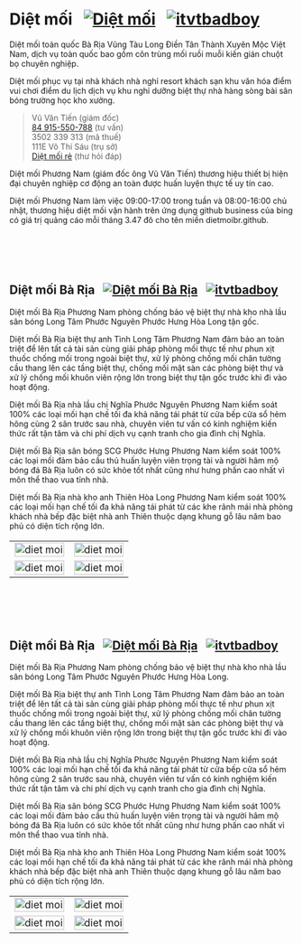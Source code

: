 # Diệt mối&nbsp;&nbsp;&nbsp;[![Diệt mối](https://dietmoibr.thuongmai.blog/image/pinterest.png "Pinterest")](https://www.pinterest.com/moiphuongnam/)&nbsp;&nbsp;&nbsp;[![itvtbadboy](https://dietmoibr.thuongmai.blog/image/youtube.png "Youtube")](https://www.youtube.com/@dietmoigianvungtau4923)

<p>Diệt mối toàn quốc Bà Rịa Vũng Tàu Long Điền Tân Thành Xuyên Mộc Việt Nam, dịch vụ toàn quốc bao gồm côn trùng mối ruồi muỗi kiến gián chuột bọ chuyên nghiệp.</p>
<p>Diệt mối phục vụ tại nhà khách nhà nghỉ resort khách sạn khu văn hóa điểm vui chơi điểm du lịch dịch vụ khu nghỉ dưỡng biệt thự nhà hàng sòng bài sân bóng trường học kho xưởng.</p>
<blockquote>
	<span>Vũ Văn Tiến (giám đốc)</span></br>
	<span><a href="https://zalo.me/869202254" title="Diệt mối" target="_blank">84 915-550-788</a> (tư vấn)</span></br>
	<span>3502 339 313 (mã thuế)</span></br>
	<span>111E Võ Thi Sáu (trụ sở)</span></br>
	<span><a href="mailto:dietmoigianvungtau@gmail.com" title="Diệt mối" target="_blank">Diệt mối rẻ</a> (thư hỏi đáp)</span>
</blockquote>
<p>Diệt mối Phương Nam (giám đốc ông Vũ Văn Tiến) thương hiệu thiết bị hiện đại chuyên nghiệp cơ động an toàn được huấn luyện thực tế uy tín cao.</p>
<p>Diệt mối Phương Nam làm việc 09:00-17:00 trong tuần và 08:00-16:00 chủ nhật, thương hiệu diệt mối vận hành trên ứng dụng github business của bing có giá trị quảng cáo mỗi tháng 3.47 đô cho tên miền dietmoibr.github.</p>

<div style="padding-top: 30px; padding-bottom: 30px;"></div>

## Diệt mối Bà Rịa&nbsp;&nbsp;&nbsp;[![Diệt mối Bà Rịa](https://dietmoibr.thuongmai.blog/image/pinterest.png "Pinterest")](https://www.pinterest.com/moiphuongnam/)&nbsp;&nbsp;&nbsp;[![itvtbadboy](https://dietmoibr.thuongmai.blog/image/youtube.png "Youtube")](https://www.youtube.com/@dietmoigianvungtau4923)

<p>Diệt mối Bà Rịa Phương Nam phòng chống bảo vệ biệt thự nhà kho nhà lầu sân bóng Long Tâm Phước Nguyên Phước Hưng Hòa Long tận gốc.</p>
<p>Diệt mối Bà Rịa biệt thự anh Tình Long Tâm Phương Nam đảm bảo an toàn triệt để lên tất cả tài sản cùng giải pháp phòng mối thực tế như phun xịt thuốc chống mối trong ngoài biệt thự, xử lý phòng chống mối chân tường cầu thang lên các tầng biệt thự, chống mối mặt sàn các phòng biệt thự và xử lý chống mối khuôn viên rộng lớn trong biệt thự tận gốc trước khi đi vào hoạt động.</p>
<p>Diệt mối Bà Rịa nhà lầu chị Nghĩa Phước Nguyên Phương Nam kiểm soát 100% các loại mối hạn chế tối đa khả năng tái phát từ cửa bếp cửa sổ hẻm hông cùng 2 sân trước sau nhà, chuyên viên tư vấn có kinh nghiệm kiến thức rất tận tâm và chi phí dịch vụ cạnh tranh cho gia đình chị Nghĩa.</p>
<p>Diệt mối Bà Rịa sân bóng SCG Phước Hưng Phương Nam kiểm soát 100% các loại mối đảm bảo cầu thủ huấn luyện viên trọng tài và người hâm mộ bóng đá Bà Rịa luôn có sức khỏe tốt nhất cũng như hưng phấn cao nhất vì môn thể thao vua tỉnh nhà.</p>
<p>Diệt mối Bà Rịa nhà kho anh Thiên Hòa Long Phương Nam kiểm soát 100% các loại mối hạn chế tối đa khả năng tái phát từ các khe rãnh mái nhà phòng khách nhà bếp đặc biệt nhà anh Thiên thuộc dạng khung gỗ lâu năm bao phủ có diện tích rộng lớn.</p>
<table style="width: 100%; border: none; font-size: 18px;">
<tr>
	<td style="width: 50%;"><div>
		<a rel="bookmark" href="https://dietmoibr.thuongmai.blog/dietmoi/baria/diet-moi-ba-ria-biet-thu-long-tam.html" target="_blank" title="Diệt mối"><img style="width: 100%;" src="https://wiki.thuongmai.blog/images/6/69/Logo-biet-thu-anh-tinh-long-tam.jpg" alt="diet moi"/></a>
	</div></td>
	<td style="width: 50%;"><div>
		<a rel="bookmark" href="https://dietmoibr.thuongmai.blog/dietmoi/baria/diet-moi-ba-ria-nha-lau-phuoc-nguyen.html" target="_blank" title="Diệt mối"><img style="width: 100%;" src="https://wiki.thuongmai.blog/images/d/d3/Logo-nha-chi-nghia-phuoc-nguyen.jpg" alt="diet moi"/></a>
	</div></td>
</tr>
<tr>
	<td style="width: 50%;"><div>
		<a rel="bookmark" href="https://dietmoibr.thuongmai.blog/dietmoi/baria/diet-moi-ba-ria-san-bong-phuoc-hung.html" target="_blank" title="Diệt mối"><img style="width: 100%;" src="https://wiki.thuongmai.blog/images/a/ad/Logo-san-van-dong-scg-phuoc-hung.jpg" alt="diet moi"/></a>
	</div></td>
	<td style="width: 50%;"><div>
		<a rel="bookmark" href="https://dietmoibr.thuongmai.blog/dietmoi/baria/diet-moi-ba-ria-nha-kho-hoa-long.html" target="_blank" title="Diệt mối"><img style="width: 100%;" src="https://wiki.thuongmai.blog/images/4/47/Logo-nha-go-anh-thien-hoa-long.jpg" alt="diet moi"/></a>
	</div></td>
</tr>
</table>

<div style="padding-top: 30px; padding-bottom: 30px;"></div>

## Diệt mối Bà Rịa&nbsp;&nbsp;&nbsp;[![Diệt mối Bà Rịa](https://dietmoibr.thuongmai.blog/image/pinterest.png "Pinterest")](https://www.pinterest.com/moiphuongnam/)&nbsp;&nbsp;&nbsp;[![itvtbadboy](https://dietmoibr.thuongmai.blog/image/youtube.png "Youtube")](https://www.youtube.com/@dietmoigianvungtau4923)

<p>Diệt mối Bà Rịa Phương Nam phòng chống bảo vệ biệt thự nhà kho nhà lầu sân bóng Long Tâm Phước Nguyên Phước Hưng Hòa Long.</p>
<p>Diệt mối Bà Rịa biệt thự anh Tình Long Tâm Phương Nam đảm bảo an toàn triệt để lên tất cả tài sản cùng giải pháp phòng mối thực tế như phun xịt thuốc chống mối trong ngoài biệt thự, xử lý phòng chống mối chân tường cầu thang lên các tầng biệt thự, chống mối mặt sàn các phòng biệt thự và xử lý chống mối khuôn viên rộng lớn trong biệt thự tận gốc trước khi đi vào hoạt động.</p>
<p>Diệt mối Bà Rịa nhà lầu chị Nghĩa Phước Nguyên Phương Nam kiểm soát 100% các loại mối hạn chế tối đa khả năng tái phát từ cửa bếp cửa sổ hẻm hông cùng 2 sân trước sau nhà, chuyên viên tư vấn có kinh nghiệm kiến thức rất tận tâm và chi phí dịch vụ cạnh tranh cho gia đình chị Nghĩa.</p>
<p>Diệt mối Bà Rịa sân bóng SCG Phước Hưng Phương Nam kiểm soát 100% các loại mối đảm bảo cầu thủ huấn luyện viên trọng tài và người hâm mộ bóng đá Bà Rịa luôn có sức khỏe tốt nhất cũng như hưng phấn cao nhất vì môn thể thao vua tỉnh nhà.</p>
<p>Diệt mối Bà Rịa nhà kho anh Thiên Hòa Long Phương Nam kiểm soát 100% các loại mối hạn chế tối đa khả năng tái phát từ các khe rãnh mái nhà phòng khách nhà bếp đặc biệt nhà anh Thiên thuộc dạng khung gỗ lâu năm bao phủ có diện tích rộng lớn.</p>
<table style="width: 100%; border: none; font-size: 18px;">
<tr>
	<td style="width: 50%;"><div>
		<a rel="bookmark" href="https://dietmoibr.thuongmai.blog/dietmoi/baria/diet-moi-ba-ria-biet-thu-long-tam.html" target="_blank" title="Diệt mối"><img style="width: 100%;" src="https://wiki.thuongmai.blog/images/6/69/Logo-biet-thu-anh-tinh-long-tam.jpg" alt="diet moi"/></a>
	</div></td>
	<td style="width: 50%;"><div>
		<a rel="bookmark" href="https://dietmoibr.thuongmai.blog/dietmoi/baria/diet-moi-ba-ria-nha-lau-phuoc-nguyen.html" target="_blank" title="Diệt mối"><img style="width: 100%;" src="https://wiki.thuongmai.blog/images/d/d3/Logo-nha-chi-nghia-phuoc-nguyen.jpg" alt="diet moi"/></a>
	</div></td>
</tr>
<tr>
	<td style="width: 50%;"><div>
		<a rel="bookmark" href="https://dietmoibr.thuongmai.blog/dietmoi/baria/diet-moi-ba-ria-san-bong-phuoc-hung.html" target="_blank" title="Diệt mối"><img style="width: 100%;" src="https://wiki.thuongmai.blog/images/a/ad/Logo-san-van-dong-scg-phuoc-hung.jpg" alt="diet moi"/></a>
	</div></td>
	<td style="width: 50%;"><div>
		<a rel="bookmark" href="https://dietmoibr.thuongmai.blog/dietmoi/baria/diet-moi-ba-ria-nha-kho-hoa-long.html" target="_blank" title="Diệt mối"><img style="width: 100%;" src="https://wiki.thuongmai.blog/images/4/47/Logo-nha-go-anh-thien-hoa-long.jpg" alt="diet moi"/></a>
	</div></td>
</tr>
</table>
